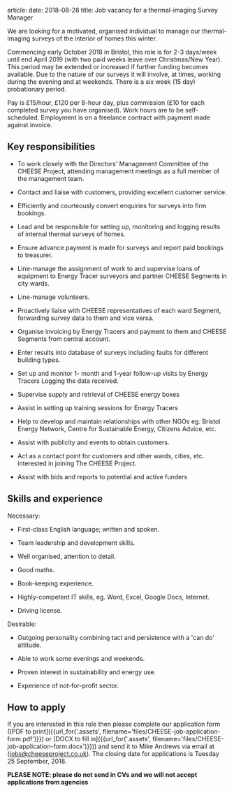 article:
date: 2018-08-28
title: Job vacancy for a thermal-imaging Survey Manager

<p class="lead">We are looking for a motivated, organised individual to
manage our thermal-imaging surveys of the interior of homes this winter.</p>

Commencing early October 2018 in Bristol, this role is for 2-3 days/week until
end April 2019 (with two paid weeks leave over Christmas/New Year). This
period may be extended or increased if further funding becomes available. Due
to the nature of our surveys it will involve, at times, working during the
evening and at weekends. There is a six week (15 day) probationary period.

Pay is £15/hour, £120 per 8-hour day, plus commission (£10 for each completed
survey you have organised). Work hours are to be self-scheduled. Employment is
on a freelance contract with payment made against invoice.

## Key responsibilities

  - To work closely with the Directors' Management Committee of the CHEESE
    Project, attending management meetings as a full member of the management
    team. 

  - Contact and liaise with customers, providing excellent customer service.

  - Efficiently and courteously convert enquiries for surveys into firm
    bookings.

  - Lead and be responsible for setting up, monitoring and logging results of
    internal thermal surveys of homes.
  
  - Ensure advance payment is made for surveys and report paid bookings to treasurer.
 
  - Line-manage the assignment of work to and supervise loans of equipment to
    Energy Tracer surveyors and partner CHEESE Segments in city wards.
 
  - Line-manage volunteers.

  - Proactively liaise with CHEESE representatives of each ward Segment,
    forwarding survey data to them and vice versa.

  - Organise invoicing by Energy Tracers and payment to them and CHEESE
    Segments from central account.

  - Enter results into database of surveys including faults for different
    building types.

  - Set up and monitor 1- month and 1-year follow-up visits by Energy Tracers
    Logging the data received.

  - Supervise supply and retrieval of CHEESE energy boxes

  - Assist in setting up training sessions for Energy Tracers

  - Help to develop and maintain relationships with other NGOs eg. Bristol
    Energy Network, Centre for Sustainable Energy, Citizens Advice, etc.

  - Assist with publicity and events to obtain customers.

  - Act as a contact point for customers and other wards, cities, etc.
    interested in joining The CHEESE Project.
  
  - Assist with bids and reports to potential and active funders

## Skills and experience

Necessary:

  - First-class English language; written and spoken.

  - Team leadership and development skills.

  - Well organised, attention to detail.

  - Good maths.

  - Book-keeping experience.

  - Highly-competent IT skills, eg. Word, Excel, Google Docs, Internet.

  - Driving license.

Desirable:

  - Outgoing personality combining tact and persistence with a 'can do' attitude.

  - Able to work some evenings and weekends.

  - Proven interest in sustainability and energy use.

  - Experience of not-for-profit sector.

## How to apply

If you are interested in this role then please complete our application
form
([PDF to print]({{url_for('.assets', filename='files/CHEESE-job-application-form.pdf')}})
or
[DOCX to fill in]({{url_for('.assets', filename='files/CHEESE-job-application-form.docx')}}))
and send it to Mike Andrews via email at
([jobs@cheeseproject.co.uk](mailto:jobs@cheeseproject.co.uk)).
The closing date for applications is Tuesday 25 September, 2018.

**PLEASE NOTE: please do not send in CVs and we will not accept applications
from agencies**

